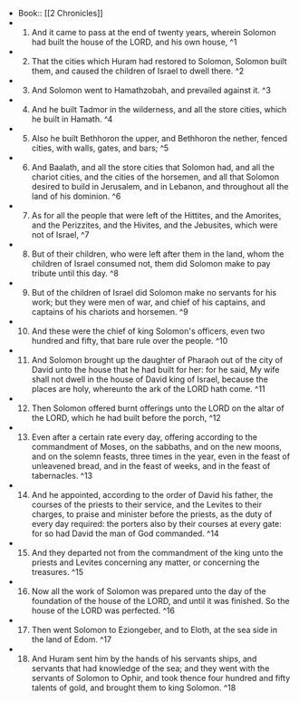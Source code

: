 - Book:: [[2 Chronicles]]
- 1. And it came to pass at the end of twenty years, wherein Solomon had built the house of the LORD, and his own house, ^1
- 2. That the cities which Huram had restored to Solomon, Solomon built them, and caused the children of Israel to dwell there. ^2
- 3. And Solomon went to Hamathzobah, and prevailed against it. ^3
- 4. And he built Tadmor in the wilderness, and all the store cities, which he built in Hamath. ^4
- 5. Also he built Bethhoron the upper, and Bethhoron the nether, fenced cities, with walls, gates, and bars; ^5
- 6. And Baalath, and all the store cities that Solomon had, and all the chariot cities, and the cities of the horsemen, and all that Solomon desired to build in Jerusalem, and in Lebanon, and throughout all the land of his dominion. ^6
- 7. As for all the people that were left of the Hittites, and the Amorites, and the Perizzites, and the Hivites, and the Jebusites, which were not of Israel, ^7
- 8. But of their children, who were left after them in the land, whom the children of Israel consumed not, them did Solomon make to pay tribute until this day. ^8
- 9. But of the children of Israel did Solomon make no servants for his work; but they were men of war, and chief of his captains, and captains of his chariots and horsemen. ^9
- 10. And these were the chief of king Solomon's officers, even two hundred and fifty, that bare rule over the people. ^10
- 11. And Solomon brought up the daughter of Pharaoh out of the city of David unto the house that he had built for her: for he said, My wife shall not dwell in the house of David king of Israel, because the places are holy, whereunto the ark of the LORD hath come. ^11
- 12. Then Solomon offered burnt offerings unto the LORD on the altar of the LORD, which he had built before the porch, ^12
- 13. Even after a certain rate every day, offering according to the commandment of Moses, on the sabbaths, and on the new moons, and on the solemn feasts, three times in the year, even in the feast of unleavened bread, and in the feast of weeks, and in the feast of tabernacles. ^13
- 14. And he appointed, according to the order of David his father, the courses of the priests to their service, and the Levites to their charges, to praise and minister before the priests, as the duty of every day required: the porters also by their courses at every gate: for so had David the man of God commanded. ^14
- 15. And they departed not from the commandment of the king unto the priests and Levites concerning any matter, or concerning the treasures. ^15
- 16. Now all the work of Solomon was prepared unto the day of the foundation of the house of the LORD, and until it was finished. So the house of the LORD was perfected. ^16
- 17. Then went Solomon to Eziongeber, and to Eloth, at the sea side in the land of Edom. ^17
- 18. And Huram sent him by the hands of his servants ships, and servants that had knowledge of the sea; and they went with the servants of Solomon to Ophir, and took thence four hundred and fifty talents of gold, and brought them to king Solomon. ^18
